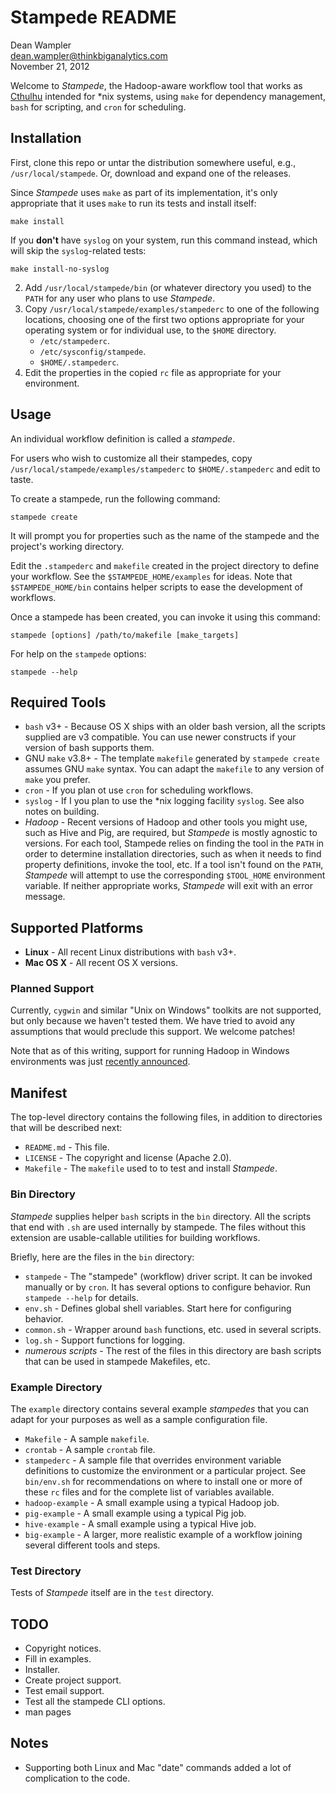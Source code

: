 # Stampede README

Dean Wampler<br/>
[dean.wampler@thinkbiganalytics.com](mailto:dean.wampler@thinkbiganalytics.com)<br/>
November 21, 2012

Welcome to *Stampede*, the Hadoop-aware workflow tool that works as [Cthulhu](http://en.wikipedia.org/wiki/Cthulhu) intended for *nix systems, using `make` for dependency management, `bash` for scripting, and `cron` for scheduling.

## Installation

First, clone this repo or untar the distribution somewhere useful, e.g., `/usr/local/stampede`. Or, download and expand one of the releases.

Since *Stampede* uses `make` as part of its implementation, it's only appropriate that it uses `make` to run its tests and install itself:

    make install

If you **don't** have `syslog` on your system, run this command instead, which will skip the `syslog`-related tests:

    make install-no-syslog

2. Add `/usr/local/stampede/bin` (or whatever directory you used) to the `PATH` for any user who plans to use *Stampede*.
3. Copy `/usr/local/stampede/examples/stampederc` to one of the following locations, choosing one of the first two options appropriate for your operating system or for individual use, to the `$HOME` directory.
    * `/etc/stampederc`.
    * `/etc/sysconfig/stampede`.
    * `$HOME/.stampederc`.
4. Edit the properties in the copied `rc` file as appropriate for your environment.

## Usage

An individual workflow definition is called a *stampede*. 

For users who wish to customize all their stampedes, copy `/usr/local/stampede/examples/stampederc` to `$HOME/.stampederc` and edit to taste.

To create a stampede, run the following command:

    stampede create

It will prompt you for properties such as the name of the stampede and the project's working directory.

Edit the `.stampederc` and `makefile` created in the project directory to define your workflow. See the `$STAMPEDE_HOME/examples` for ideas. Note that `$STAMPEDE_HOME/bin` contains helper scripts to ease the development of workflows.

Once a stampede has been created, you can invoke it using this command:

    stampede [options] /path/to/makefile [make_targets]

For help on the `stampede` options:

    stampede --help

## Required Tools

* `bash` v3+ - Because OS X ships with an older bash version, all the scripts supplied are v3 compatible. You can use newer constructs if your version of bash supports them.
* GNU `make` v3.8+ - The template `makefile` generated by `stampede create` assumes GNU `make` syntax. You can adapt the `makefile` to any version of `make` you prefer.
* `cron` - If you plan ot use `cron` for scheduling workflows.
* `syslog` - If I you plan to use the *nix logging facility `syslog`. See also notes on building.
* *Hadoop* - Recent versions of Hadoop and other tools you might use, such as Hive and Pig, are required, but *Stampede* is mostly agnostic to versions. For each tool, Stampede relies on finding the tool in the `PATH` in order to determine installation directories, such as when it needs to find property definitions, invoke the tool, etc. If a tool isn't found on the `PATH`, *Stampede* will attempt to use the corresponding `$TOOL_HOME` environment variable. If neither appropriate works, *Stampede* will exit with an error message.
 
## Supported Platforms

* **Linux** - All recent Linux distributions with `bash` v3+.
* **Mac OS X** - All recent OS X versions.

### Planned Support

Currently, `cygwin` and similar "Unix on Windows" toolkits are not supported, but only because we haven't tested them. We have tried to avoid any assumptions that would preclude this support. We welcome patches!

Note that as of this writing, support for running Hadoop in Windows environments was just [recently announced](https://www.hadooponazure.com/).

## Manifest

The top-level directory contains the following files, in addition to directories that will be described next:

* `README.md` - This file.
* `LICENSE` - The copyright and license (Apache 2.0).
* `Makefile` - The `makefile` used to to test and install *Stampede*.

### Bin Directory

*Stampede* supplies helper `bash` scripts in the `bin` directory. All the scripts that end with `.sh` are used internally by stampede. The files without this extension are usable-callable utilities for building workflows.

Briefly, here are the files in the `bin` directory:

* `stampede` - The "stampede" (workflow) driver script. It can be invoked manually or by `cron`. It has several options to configure behavior. Run `stampede --help` for details.
* `env.sh` - Defines global shell variables. Start here for configuring behavior.
* `common.sh` - Wrapper around `bash` functions, etc. used in several scripts.
* `log.sh` - Support functions for logging.
* *numerous scripts* - The rest of the files in this directory are bash scripts that can be used in stampede Makefiles, etc. 

### Example Directory

The `example` directory contains several example *stampedes* that you can adapt for your purposes as well as a sample configuration file.

* `Makefile` - A sample `makefile`.
* `crontab` - A sample `crontab` file.
* `stampederc` - A sample file that overrides environment variable definitions to customize the environment or a particular project. See `bin/env.sh` for recommendations on where to install one or more of these `rc` files and for the complete list of variables available.
* `hadoop-example` - A small example using a typical Hadoop job.
* `pig-example` - A small example using a typical Pig job.
* `hive-example` - A small example using a typical Hive job.
* `big-example` - A larger, more realistic example of a workflow joining several different tools and steps.
 
### Test Directory

Tests of *Stampede* itself are in the `test` directory.


## TODO

* Copyright notices.
* Fill in examples.
* Installer.
* Create project support.
* Test email support.
* Test all the stampede CLI options.
* man pages

## Notes

* Supporting both Linux and Mac "date" commands added a lot of complication to the code. 